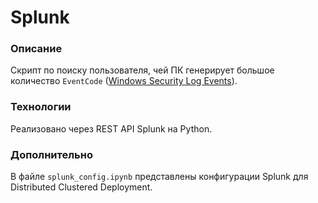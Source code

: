 # Splunk

### Описание

Скрипт по поиску пользователя, чей ПК генерирует большое количество `EventCode` ([Windows Security Log Events](https://www.ultimatewindowssecurity.com/securitylog/encyclopedia/)).<br>

### Технологии

Реализовано через REST API Splunk на Python.

### Дополнительно

В файле `splunk_config.ipynb` представлены конфигурации Splunk для Distributed Clustered Deployment.
